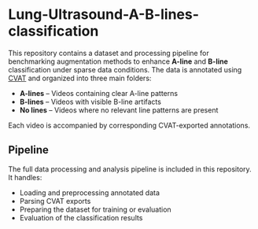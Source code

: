 # Lung-Ultrasound-A-B-lines-classification

This repository contains a dataset and processing pipeline for benchmarking augmentation methods to enhance **A-line** and **B-line** classification under sparse data conditions. The data is annotated using [CVAT](https://cvat.org) and organized into three main folders:

- **A-lines** – Videos containing clear A-line patterns  
- **B-lines** – Videos with visible B-line artifacts  
- **No lines** – Videos where no relevant line patterns are present  

Each video is accompanied by corresponding CVAT-exported annotations.

##  Pipeline

The full data processing and analysis pipeline is included in this repository. It handles:

-  Loading and preprocessing annotated data  
-  Parsing CVAT exports  
-  Preparing the dataset for training or evaluation  
-  Evaluation of the classification results
